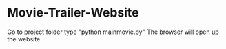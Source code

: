 # Movie-Trailer-Website


Go to project folder type
"python mainmovie.py"
The browser will open up the website
